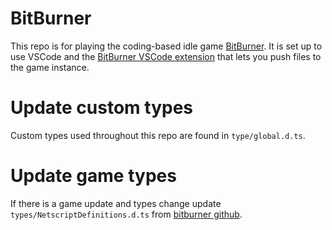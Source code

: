 # BitBurner

This repo is for playing the coding-based idle game
[BitBurner](https://github.com/danielyxie/bitburner). It is set up to use VSCode
and the
[BitBurner VSCode extension](https://github.com/bitburner-official/bitburner-vscode)
that lets you push files to the game instance.

# Update custom types

Custom types used throughout this repo are found in `type/global.d.ts`.

# Update game types

If there is a game update and types change update
`types/NetscriptDefinitions.d.ts` from
[bitburner github](https://github.com/danielyxie/bitburner/blob/dev/src/ScriptEditor/NetscriptDefinitions.d.ts).
